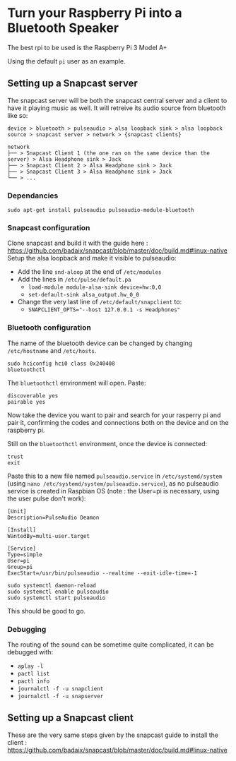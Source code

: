 # Turn your Raspberry Pi into a Bluetooth Speaker

The best rpi to be used is the Raspberry Pi 3 Model A+

Using the default `pi` user as an example.

## Setting up a Snapcast server
The snapcast server will be both the snapcast central server and a client to have it playing music as well. It will retreive its audio source from bluetooth like so:

```
device > bluetooth > pulseaudio > alsa loopback sink > alsa loopback source > snapcast server > network > {snapcast clients}

network
├── > Snapcast Client 1 (the one ran on the same device than the server) > Alsa Headphone sink > Jack
├── > Snapcast Client 2 > Alsa Headphone sink > Jack
├── > Snapcast Client 3 > Alsa Headphone sink > Jack
└── > ...
```

### Dependancies
```console
sudo apt-get install pulseaudio pulseaudio-module-bluetooth
```

### Snapcast configuration
Clone snapcast and build it with the guide here : https://github.com/badaix/snapcast/blob/master/doc/build.md#linux-native
Setup the alsa loopback and make it visible to pulseaudio:
- Add the line `snd-aloop` at the end of `/etc/modules`
- Add the lines in `/etc/pulse/default.pa`
    - `load-module module-alsa-sink device=hw:0,0`
    - `set-default-sink alsa_output.hw_0_0`
- Change the very last line of `/etc/default/snapclient` to:
    - `SNAPCLIENT_OPTS="--host 127.0.0.1 -s Headphones"`


### Bluetooth configuration
The name of the bluetooth device can be changed by changing `/etc/hostname` and `/etc/hosts`.

```console
sudo hciconfig hci0 class 0x240408
bluetoothctl
```

The `bluetoothctl` environment will open. Paste:
```console
discoverable yes
pairable yes
```
Now take the device you want to pair and search for your rasperry pi and pair it, confirming the codes and connections both on the device and on the raspberry pi.

Still on the `bluetoothctl` environment, once the device is connected:
```console
trust
exit
```

Paste this to a new file named `pulseaudio.service` in `/etc/systemd/system` (using `nano /etc/systemd/system/pulseaudio.service`), as no pulseaudio service is created in Raspbian OS (note : the User=pi is necessary, using the user pulse don't work):
```systemd
[Unit]
Description=PulseAudio Deamon

[Install]
WantedBy=multi-user.target

[Service]
Type=simple
User=pi
Group=pi
ExecStart=/usr/bin/pulseaudio --realtime --exit-idle-time=-1
```

```console
sudo systemctl daemon-reload
sudo systemctl enable pulseaudio
sudo systemctl start pulseaudio
```

This should be good to go.

### Debugging
The routing of the sound can be sometime quite complicated, it can be debugged with:
- `aplay -l`
- `pactl list`
- `pactl info`
- `journalctl -f -u snapclient`
- `journalctl -f -u snapserver`

## Setting up a Snapcast client
These are the very same steps given by the snapcast guide to install the client : https://github.com/badaix/snapcast/blob/master/doc/build.md#linux-native